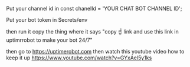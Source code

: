 Put your channel id in const chanelId = 'YOUR CHAT BOT CHANNEL ID';

Put your bot token in Secrets/env

then run it copy the thing where it says "copy ☝ link and use this link in uptimrrobot to make your bot 24/7"

then go to https://uptimerobot.com then watch this youtube video how to keep it up https://www.youtube.com/watch?v=GYxAel5y1ks
